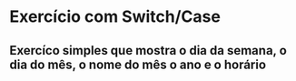# Exercício com Switch/Case
## Exercíco simples que mostra o dia da semana, o dia do mês, o nome do mês o ano e o horário
